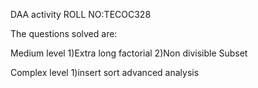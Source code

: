 DAA  activity
ROLL NO:TECOC328

The questions solved are:

Medium level
1)Extra long factorial
2)Non divisible Subset

Complex level
1)insert sort advanced analysis
